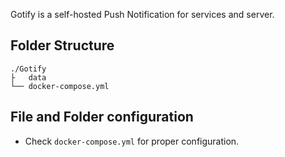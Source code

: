 Gotify is a self-hosted Push Notification for services and server.

## Folder Structure
```
./Gotify
├   data
└── docker-compose.yml
```

## File and Folder configuration
- Check `docker-compose.yml` for proper configuration.

